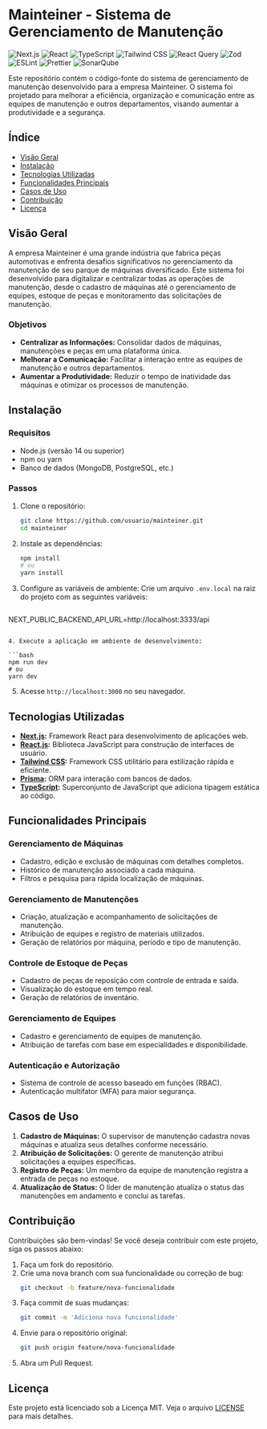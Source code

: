 # Mainteiner - Sistema de Gerenciamento de Manutenção

![Next.js](https://img.shields.io/badge/Next.js-14.2.5-blue)
![React](https://img.shields.io/badge/React-18-blue)
![TypeScript](https://img.shields.io/badge/TypeScript-5.0.1-blue)
![Tailwind CSS](https://img.shields.io/badge/Tailwind%20CSS-3.4.7-blue)
![React Query](https://img.shields.io/badge/React%20Query-5.51.21-blue)
![Zod](https://img.shields.io/badge/Zod-3.23.8-blue)
![ESLint](https://img.shields.io/badge/ESLint-8.57.0-blue)
![Prettier](https://img.shields.io/badge/Prettier-2.8.7-blue)
![SonarQube](https://img.shields.io/badge/SonarQube-9.9-blue)

Este repositório contém o código-fonte do sistema de gerenciamento de manutenção desenvolvido para a empresa Mainteiner. O sistema foi projetado para melhorar a eficiência, organização e comunicação entre as equipes de manutenção e outros departamentos, visando aumentar a produtividade e a segurança.

## Índice

- [Visão Geral](#visão-geral)
- [Instalação](#instalação)
- [Tecnologias Utilizadas](#tecnologias-utilizadas)
- [Funcionalidades Principais](#funcionalidades-principais)
- [Casos de Uso](#casos-de-uso)
- [Contribuição](#contribuição)
- [Licença](#licença)

## Visão Geral

A empresa Mainteiner é uma grande indústria que fabrica peças automotivas e enfrenta desafios significativos no gerenciamento da manutenção de seu parque de máquinas diversificado. Este sistema foi desenvolvido para digitalizar e centralizar todas as operações de manutenção, desde o cadastro de máquinas até o gerenciamento de equipes, estoque de peças e monitoramento das solicitações de manutenção.

### Objetivos

- **Centralizar as Informações:** Consolidar dados de máquinas, manutenções e peças em uma plataforma única.
- **Melhorar a Comunicação:** Facilitar a interação entre as equipes de manutenção e outros departamentos.
- **Aumentar a Produtividade:** Reduzir o tempo de inatividade das máquinas e otimizar os processos de manutenção.

## Instalação

### Requisitos

- Node.js (versão 14 ou superior)
- npm ou yarn
- Banco de dados (MongoDB, PostgreSQL, etc.)

### Passos

1. Clone o repositório:

   ```bash
   git clone https://github.com/usuario/mainteiner.git
   cd mainteiner
   ```

2. Instale as dependências:

   ```bash
   npm install
   # ou
   yarn install
   ```

3. Configure as variáveis de ambiente:
   Crie um arquivo `.env.local` na raiz do projeto com as seguintes variáveis:

   ```env
  NEXT_PUBLIC_BACKEND_API_URL=http://localhost:3333/api
   ```

4. Execute a aplicação em ambiente de desenvolvimento:

   ```bash
   npm run dev
   # ou
   yarn dev
   ```

5. Acesse `http://localhost:3000` no seu navegador.

## Tecnologias Utilizadas

- **[Next.js](https://nextjs.org/):** Framework React para desenvolvimento de aplicações web.
- **[React.js](https://reactjs.org/):** Biblioteca JavaScript para construção de interfaces de usuário.
- **[Tailwind CSS](https://tailwindcss.com/):** Framework CSS utilitário para estilização rápida e eficiente.
- **[Prisma](https://www.prisma.io/):** ORM para interação com bancos de dados.
- **[TypeScript](https://www.typescriptlang.org/):** Superconjunto de JavaScript que adiciona tipagem estática ao código.

## Funcionalidades Principais

### Gerenciamento de Máquinas

- Cadastro, edição e exclusão de máquinas com detalhes completos.
- Histórico de manutenção associado a cada máquina.
- Filtros e pesquisa para rápida localização de máquinas.

### Gerenciamento de Manutenções

- Criação, atualização e acompanhamento de solicitações de manutenção.
- Atribuição de equipes e registro de materiais utilizados.
- Geração de relatórios por máquina, período e tipo de manutenção.

### Controle de Estoque de Peças

- Cadastro de peças de reposição com controle de entrada e saída.
- Visualização do estoque em tempo real.
- Geração de relatórios de inventário.

### Gerenciamento de Equipes

- Cadastro e gerenciamento de equipes de manutenção.
- Atribuição de tarefas com base em especialidades e disponibilidade.

### Autenticação e Autorização

- Sistema de controle de acesso baseado em funções (RBAC).
- Autenticação multifator (MFA) para maior segurança.

## Casos de Uso

1. **Cadastro de Máquinas:** O supervisor de manutenção cadastra novas máquinas e atualiza seus detalhes conforme necessário.
2. **Atribuição de Solicitações:** O gerente de manutenção atribui solicitações a equipes específicas.
3. **Registro de Peças:** Um membro da equipe de manutenção registra a entrada de peças no estoque.
4. **Atualização de Status:** O líder de manutenção atualiza o status das manutenções em andamento e conclui as tarefas.

## Contribuição

Contribuições são bem-vindas! Se você deseja contribuir com este projeto, siga os passos abaixo:

1. Faça um fork do repositório.
2. Crie uma nova branch com sua funcionalidade ou correção de bug:
   ```bash
   git checkout -b feature/nova-funcionalidade
   ```
3. Faça commit de suas mudanças:
   ```bash
   git commit -m 'Adiciona nova funcionalidade'
   ```
4. Envie para o repositório original:
   ```bash
   git push origin feature/nova-funcionalidade
   ```
5. Abra um Pull Request.

## Licença

Este projeto está licenciado sob a Licença MIT. Veja o arquivo [LICENSE](./LICENSE) para mais detalhes.
